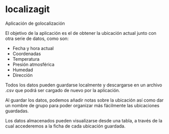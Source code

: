 # localizagit
Aplicación de golocalización

El objetivo de la aplicación es el de obtener la ubicación actual junto con otra serie de datos, como son:
- Fecha y hora actual
- Coordenadas
- Temperatura
- Presión atmosférica
- Humedad
- Dirección

Todos los datos pueden guardarse localmente y descargarse en un archivo .csv que podrá ser cargado de nuevo por la aplicación.

Al guardar los datos, podemos añadir notas sobre la ubicación así como dar un nombre de grupo para poder organizar más fácilmente las ubicaciones guardadas.

Los datos almacenados pueden visualizarse desde una tabla, a través de la cual accederemos a la ficha de cada ubicación guardada.

